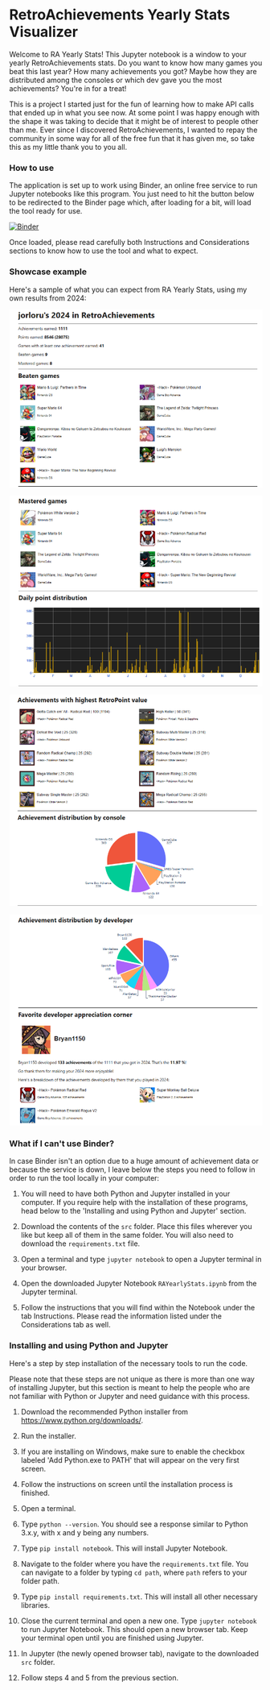 # RetroAchievements Yearly Stats Visualizer

Welcome to RA Yearly Stats! This Jupyter notebook is a window to your yearly RetroAchievements stats. Do you want to know how many games you beat this last year? How many achievements you got? Maybe how they are distributed among the consoles or which dev gave you the most achievements? You're in for a treat!

This is a project I started just for the fun of learning how to make API calls that ended up in what you see now. At some point I was happy enough with the shape it was taking to decide that it might be of interest to people other than me. Ever since I discovered RetroAchievements, I wanted to repay the community in some way for all of the free fun that it has given me, so take this as my little thank you to you all.

### How to use

The application is set up to work using Binder, an online free service to run Jupyter notebooks like this program. You just need to hit the button below to be redirected to the Binder page which, after loading for a bit, will load the tool ready for use.

[![Binder](https://mybinder.org/badge_logo.svg)](https://mybinder.org/v2/gh/jorloru/RAYearlyStats/main?urlpath=%2Ftree%2Fsrc%2FRAYearlyStats.ipynb)

Once loaded, please read carefully both Instructions and Considerations sections to know how to use the tool and what to expect.

### Showcase example

Here's a sample of what you can expect from RA Yearly Stats, using my own results from 2024:

![First page](https://github.com/jorloru/RAYearlyStats/blob/main/images/example1.png)

![Second page](https://github.com/jorloru/RAYearlyStats/blob/main/images/example2.png)

![Third page](https://github.com/jorloru/RAYearlyStats/blob/main/images/example3.png)

![Fourth page](https://github.com/jorloru/RAYearlyStats/blob/main/images/example4.png)

### What if I can't use Binder?

In case Binder isn't an option due to a huge amount of achievement data or because the service is down, I leave below the steps you need to follow in order to run the tool locally in your computer:

1) You will need to have both Python and Jupyter installed in your computer. If you require help with the installation of these programs, head below to the 'Installing and using Python and Jupyter' section.

2) Download the contents of the `src` folder. Place this files wherever you like but keep all of them in the same folder. You will also need to download the `requirements.txt` file.

3) Open a terminal and type `jupyter notebook` to open a Jupyter terminal in your browser.

4) Open the downloaded Jupyter Notebook `RAYearlyStats.ipynb` from the Jupyter terminal.

5) Follow the instructions that you will find within the Notebook under the tab Instructions. Please read the information listed under the Considerations tab as well.

### Installing and using Python and Jupyter

Here's a step by step installation of the necessary tools to run the code.

Please note that these steps are not unique as there is more than one way of installing Jupyter, but this section is meant to help the people who are not familiar with Python or Jupyter and need guidance with this process.

1) Download the recommended Python installer from https://www.python.org/downloads/.

2) Run the installer.

3) If you are installing on Windows, make sure to enable the checkbox labeled 'Add Python.exe to PATH' that will appear on the very first screen.

4) Follow the instructions on screen until the installation process is finished.

5) Open a terminal.

6) Type `python --version`. You should see a response similar to Python 3.x.y, with x and y being any numbers.

7) Type `pip install notebook`. This will install Jupyter Notebook.

8) Navigate to the folder where you have the `requirements.txt` file. You can navigate to a folder by typing `cd path`, where `path` refers to your folder path.

9) Type `pip install requirements.txt`. This will install all other necessary libraries.

10) Close the current terminal and open a new one. Type `jupyter notebook` to run Jupyter Notebook. This should open a new browser tab. Keep your terminal open until you are finished using Jupyter.

11) In Jupyter (the newly opened browser tab), navigate to the downloaded `src` folder.

12) Follow steps 4 and 5 from the previous section.
